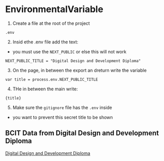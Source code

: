 # EnvironmentalVariable

1. Create a file at the root of the project
```
.env
```

2. Insid ethe .env file add the text:
- you must use the `NEXT_PUBLIC` or else this will not work

```
NEXT_PUBLIC_TITLE = "Digital Design and Development Diploma"
```

3. On the page, in between the export an dreturn write the variable
```
var title = process.env.NEXT_PUBLIC_TITLE
```

4. THe in between the main write:
```
{title}
```

5. Make sure the `gitignore` file has the `.env` inside
- you want to prevent this secret title to be shown

## BCIT Data from Digital Design and Development Diploma
[Digital Design and Development Diploma](https://www.bcit.ca/programs/digital-design-and-development-diploma-full-time-6515dipma/)